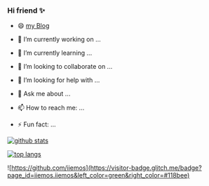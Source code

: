 ### Hi friend ✨
- 😄  [my Blog](https://www.iiemo.com)
- 🔭 I’m currently working on ...
- 🌱 I’m currently learning ...
- 👯 I’m looking to collaborate on ...
- 🤔 I’m looking for help with ...
- 💬 Ask me about ...
- 📫 How to reach me: ...

- ⚡ Fun fact: ...



[![github stats](https://github-readme-stats.vercel.app/api?username=iiemos&show_icons=true&theme=dark)](https://github.com/iiemos)

[![top langs](https://github-readme-stats.vercel.app/api/top-langs/?username=iiemos&layout=compact&theme=dark)](https://github.com/iiemos)


![https://github.com/iiemos](https://visitor-badge.glitch.me/badge?page_id=iiemos.iiemos&left_color=green&right_color=#118bee)


